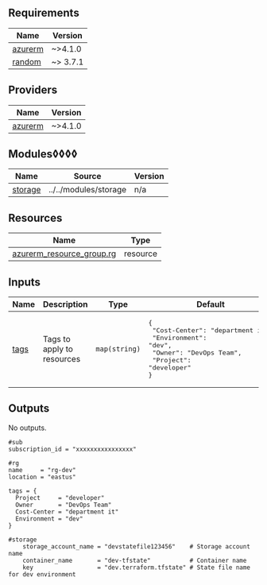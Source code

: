 <!-- BEGIN_TF_DOCS -->
## Requirements

| Name | Version |
|------|---------|
| <a name="requirement_azurerm"></a> [azurerm](#requirement\_azurerm) | ~>4.1.0 |
| <a name="requirement_random"></a> [random](#requirement\_random) | ~> 3.7.1 |

## Providers

| Name | Version |
|------|---------|
| <a name="provider_azurerm"></a> [azurerm](#provider\_azurerm) | ~>4.1.0 |

## Modules◊◊◊◊

| Name | Source | Version |
|------|--------|---------|
| <a name="module_storage"></a> [storage](#module\_storage) | ../../modules/storage | n/a |

## Resources

| Name | Type |
|------|------|
| [azurerm_resource_group.rg](https://registry.terraform.io/providers/hashicorp/azurerm/latest/docs/resources/resource_group) | resource |

## Inputs

| Name | Description | Type | Default | Required |
|------|-------------|------|---------|:--------:|
| <a name="input_tags"></a> [tags](#input\_tags) | Tags to apply to resources | `map(string)` | <pre>{<br/>  "Cost-Center": "department it",<br/>  "Environment": "dev",<br/>  "Owner": "DevOps Team",<br/>  "Project": "developer"<br/>}</pre> | no |

## Outputs

No outputs.

````hcl
#sub
subscription_id = "xxxxxxxxxxxxxxxx"

#rg
name     = "rg-dev"
location = "eastus"

tags = {
  Project     = "developer"
  Owner       = "DevOps Team"
  Cost-Center = "department it"
  Environment = "dev"
}

#storage
    storage_account_name = "devstatefile123456"    # Storage account name
    container_name       = "dev-tfstate"           # Container name
    key                  = "dev.terraform.tfstate" # State file name for dev environment

````

<!-- END_TF_DOCS -->